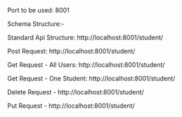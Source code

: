 Port to be used: 8001

Schema Structure:-



Standard Api Structure:
http://localhost:8001/student/

Post Request:
http://localhost:8001/student/

Get Request - All Users:
http://localhost:8001/student/

Get Request - One Student:
http://localhost:8001/student/<Roll No:>

Delete Request - 
http://localhost:8001/student/ <Mongodb  generated id>

Put Request - 
http://localhost:8001/student/ <Mongodb  generated id>